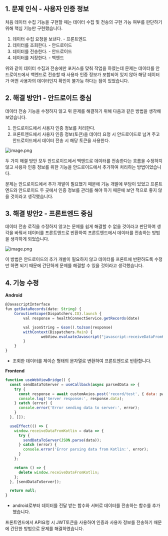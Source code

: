 ## 1. 문제 인식 - 사용자 인증 정보

처음 데이터 수집 기능을 구현할 때는 데이터 수집 및 전송의 구현 가능 여부를 판단하기 위해 핵심 기능만 구현했습니다.

1. 데이터 수집 요청을 보낸다. - 프론트엔드
2. 데이터를 조회한다. - 안드로이드
3. 데이터를 전송한다. - 안드로이드
4. 데이터를 저장한다. - 백엔드

위와 같이 데이터 수집과 전송에만 포커스를 맞춰 작업을 하였는데 문제는 데이터를 안드로이드에서 백엔드로 전송할 때 사용자 인증 정보가 포함되어 있지 않아 해당 데이터가 어떤 사용자의 데이터인지 확인이 불가능 하다는 점이 있었습니다.

## 2. 해결 방안1 - 안드로이드 중심

데이터 전송 기능을 수정하지 않고 위 문제를 해결하기 위해 다음과 같은 방법을 생각해 보았습니다.

1. 안드로이드에서 사용자 인증 정보를 처리한다.
2. 프론트엔드에서 사용자 인증 정보(토큰)을 데이터 요청 시 안드로이드로 넘겨 주고 안드로이드에서 데이터 전송 시 해당 토큰을 사용한다.

![image.png](https://prod-files-secure.s3.us-west-2.amazonaws.com/b4a11f11-04a4-4827-b003-5fcc6be57b9c/a7dae1eb-8270-40b1-bfc7-096c755bf7f4/image.png)

두 가지 해결 방안 모두 안드로이드에서 백엔드로 데이터를 전송한다는 흐름을 수정하지 않고 사용자 인증 정보를 위한 기능을 안드로이드에서 추가하여 처리하는 방법이었습니다.

문제는 안드로이드에서 추가 개발이 필요했기 때문에 기능 개발에 부담이 있었고 프론트엔드와 안드로이드 두 곳에서 인증 정보를 관리를 해야 하기 때문에 보안 적으로 좋지 않을 것이라고 생각했습니다.

## 3. 해결 방안2 - 프론트엔드 중심

데이터 전송 로직을 수정하지 않고는 문제를 쉽게 해결할 수 없을 것이라고 판단하여 생각을 바꿔서 데이터를 프론트엔드로 반환하여 프론트엔드에서 데이터를 전송하는 방법을 생각하게 되었습니다.

![image.png](https://prod-files-secure.s3.us-west-2.amazonaws.com/b4a11f11-04a4-4827-b003-5fcc6be57b9c/19251285-fe7b-4569-92f4-cc831d8897e6/image.png)

이 방법은 안드로이드의 추가 개발이 필요하지 않고 데이터를 프론트에 반환하도록 수정만 하면 되기 때문에 간단하게 문제를 해결할 수 있을 것이라고 생각했습니다.

## 4. 기능 수정

**Android**

```jsx
@JavascriptInterface
fun getDataRecords(date: String) {
    CoroutineScope(Dispatchers.IO).launch {
        val response = healthConnectService.getRecords(date)

        val jsonString = Gson().toJson(response)
        withContext(Dispatchers.Main) {
		        webView.evaluateJavascript("javascript:receiveDataFromKotlin('$data')", null)
        }
    }
}
```

- 조회한 데이터를 제이슨 형태의 문자열로 변환하여 프론트엔드로 반환합니다.

**Frontend**

```jsx
function useWebViewBridge() {
  const sendDataToServer = useCallback(async parsedData => {
    try {
      const response = await customAxios.post('record/test', { data: parsedData.flat() });
      console.log('Server response:', response.data);
    } catch (error) {
      console.error('Error sending data to server:', error);
    }
  }, []);

  useEffect(() => {
    window.receiveDataFromKotlin = data => {
      try {
        sendDataToServer(JSON.parse(data));
      } catch (error) {
        console.error('Error parsing data from Kotlin:', error);
      }
    };

    return () => {
      delete window.receiveDataFromKotlin;
    };
  }, [sendDataToServer]);

  return null;
}
```

- android로부터 데이터를 전달 받는 함수와 서버로 데이터를 전송하는 함수를 추가했습니다.

프론트엔드에서 API요청 시 JWT토큰을 사용하여 인증과 사용자 정보를 전송하기 때문에 간단한 방법으로 문제를 해결하였습니다.
